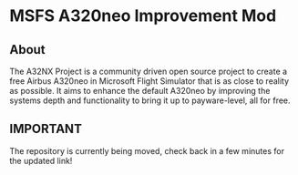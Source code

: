 # MSFS A320neo Improvement Mod

## About
The A32NX Project is a community driven open source project to create a free Airbus A320neo in Microsoft Flight Simulator that is as close to reality as possible. It  aims to enhance the default A320neo by improving the systems depth and functionality to bring it up to payware-level, all for free.

## IMPORTANT

The repository is currently being moved, check back in a few minutes for the updated link!
